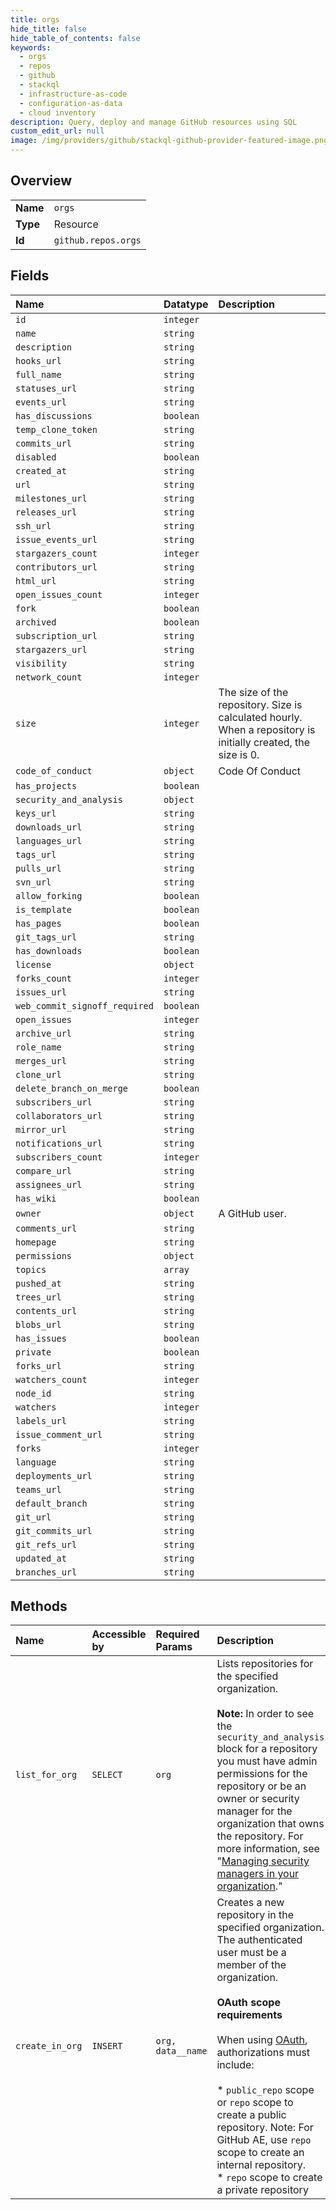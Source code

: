 ```yaml
---
title: orgs
hide_title: false
hide_table_of_contents: false
keywords:
  - orgs
  - repos
  - github    
  - stackql
  - infrastructure-as-code
  - configuration-as-data
  - cloud inventory
description: Query, deploy and manage GitHub resources using SQL
custom_edit_url: null
image: /img/providers/github/stackql-github-provider-featured-image.png
---
```

  
    

## Overview
<table><tbody>
<tr><td><b>Name</b></td><td><code>orgs</code></td></tr>
<tr><td><b>Type</b></td><td>Resource</td></tr>
<tr><td><b>Id</b></td><td><code>github.repos.orgs</code></td></tr>
</tbody></table>

## Fields
| Name | Datatype | Description |
|:-----|:---------|:------------|
| `id` | `integer` |  |
| `name` | `string` |  |
| `description` | `string` |  |
| `hooks_url` | `string` |  |
| `full_name` | `string` |  |
| `statuses_url` | `string` |  |
| `events_url` | `string` |  |
| `has_discussions` | `boolean` |  |
| `temp_clone_token` | `string` |  |
| `commits_url` | `string` |  |
| `disabled` | `boolean` |  |
| `created_at` | `string` |  |
| `url` | `string` |  |
| `milestones_url` | `string` |  |
| `releases_url` | `string` |  |
| `ssh_url` | `string` |  |
| `issue_events_url` | `string` |  |
| `stargazers_count` | `integer` |  |
| `contributors_url` | `string` |  |
| `html_url` | `string` |  |
| `open_issues_count` | `integer` |  |
| `fork` | `boolean` |  |
| `archived` | `boolean` |  |
| `subscription_url` | `string` |  |
| `stargazers_url` | `string` |  |
| `visibility` | `string` |  |
| `network_count` | `integer` |  |
| `size` | `integer` | The size of the repository. Size is calculated hourly. When a repository is initially created, the size is 0. |
| `code_of_conduct` | `object` | Code Of Conduct |
| `has_projects` | `boolean` |  |
| `security_and_analysis` | `object` |  |
| `keys_url` | `string` |  |
| `downloads_url` | `string` |  |
| `languages_url` | `string` |  |
| `tags_url` | `string` |  |
| `pulls_url` | `string` |  |
| `svn_url` | `string` |  |
| `allow_forking` | `boolean` |  |
| `is_template` | `boolean` |  |
| `has_pages` | `boolean` |  |
| `git_tags_url` | `string` |  |
| `has_downloads` | `boolean` |  |
| `license` | `object` |  |
| `forks_count` | `integer` |  |
| `issues_url` | `string` |  |
| `web_commit_signoff_required` | `boolean` |  |
| `open_issues` | `integer` |  |
| `archive_url` | `string` |  |
| `role_name` | `string` |  |
| `merges_url` | `string` |  |
| `clone_url` | `string` |  |
| `delete_branch_on_merge` | `boolean` |  |
| `subscribers_url` | `string` |  |
| `collaborators_url` | `string` |  |
| `mirror_url` | `string` |  |
| `notifications_url` | `string` |  |
| `subscribers_count` | `integer` |  |
| `compare_url` | `string` |  |
| `assignees_url` | `string` |  |
| `has_wiki` | `boolean` |  |
| `owner` | `object` | A GitHub user. |
| `comments_url` | `string` |  |
| `homepage` | `string` |  |
| `permissions` | `object` |  |
| `topics` | `array` |  |
| `pushed_at` | `string` |  |
| `trees_url` | `string` |  |
| `contents_url` | `string` |  |
| `blobs_url` | `string` |  |
| `has_issues` | `boolean` |  |
| `private` | `boolean` |  |
| `forks_url` | `string` |  |
| `watchers_count` | `integer` |  |
| `node_id` | `string` |  |
| `watchers` | `integer` |  |
| `labels_url` | `string` |  |
| `issue_comment_url` | `string` |  |
| `forks` | `integer` |  |
| `language` | `string` |  |
| `deployments_url` | `string` |  |
| `teams_url` | `string` |  |
| `default_branch` | `string` |  |
| `git_url` | `string` |  |
| `git_commits_url` | `string` |  |
| `git_refs_url` | `string` |  |
| `updated_at` | `string` |  |
| `branches_url` | `string` |  |
## Methods
| Name | Accessible by | Required Params | Description |
|:-----|:--------------|:----------------|:------------|
| `list_for_org` | `SELECT` | `org` | Lists repositories for the specified organization.<br /><br />**Note:** In order to see the `security_and_analysis` block for a repository you must have admin permissions for the repository or be an owner or security manager for the organization that owns the repository. For more information, see "[Managing security managers in your organization](https://docs.github.com/organizations/managing-peoples-access-to-your-organization-with-roles/managing-security-managers-in-your-organization)." |
| `create_in_org` | `INSERT` | `org, data__name` | Creates a new repository in the specified organization. The authenticated user must be a member of the organization.<br /><br />**OAuth scope requirements**<br /><br />When using [OAuth](https://docs.github.com/apps/building-oauth-apps/understanding-scopes-for-oauth-apps/), authorizations must include:<br /><br />*   `public_repo` scope or `repo` scope to create a public repository. Note: For GitHub AE, use `repo` scope to create an internal repository.<br />*   `repo` scope to create a private repository |
